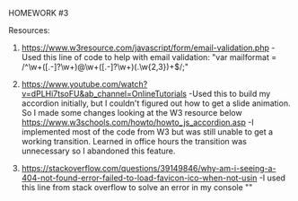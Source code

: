 HOMEWORK #3

Resources:

1. https://www.w3resource.com/javascript/form/email-validation.php 
-Used this line of code to help with email validation: "var mailformat = /^\w+([.-]?\w+)@\w+([.-]?\w+)(.\w{2,3})+$/;"

2. https://www.youtube.com/watch?v=dPLHi7tsoFU&ab_channel=OnlineTutorials
-Used this to build my accordion initially, but I couldn't figured out how to get a slide animation. So I made some changes looking at the W3 resource below
https://www.w3schools.com/howto/howto_js_accordion.asp
-I implemented most of the code from W3 but was still unable to get a working transition. Learned in office hours the transition was unnecessary so I abandoned this feature.

3. https://stackoverflow.com/questions/39149846/why-am-i-seeing-a-404-not-found-error-failed-to-load-favicon-ico-when-not-usin
-I used this line from stack overflow to solve an error in my console "<link rel="shortcut icon" href="#">"